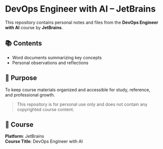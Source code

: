 # DevOps Engineer with AI – JetBrains

This repository contains personal notes and files from the **DevOps Engineer with AI** course by **JetBrains**.

## 📚 Contents
- Word documents summarizing key concepts
- Personal observations and reflections

## 🎯 Purpose
To keep course materials organized and accessible for study, reference, and professional growth.

> This repository is for personal use only and does not contain any copyrighted course content.

## 📅 Course
**Platform**: JetBrains  
**Course Title**: DevOps Engineer with AI  
